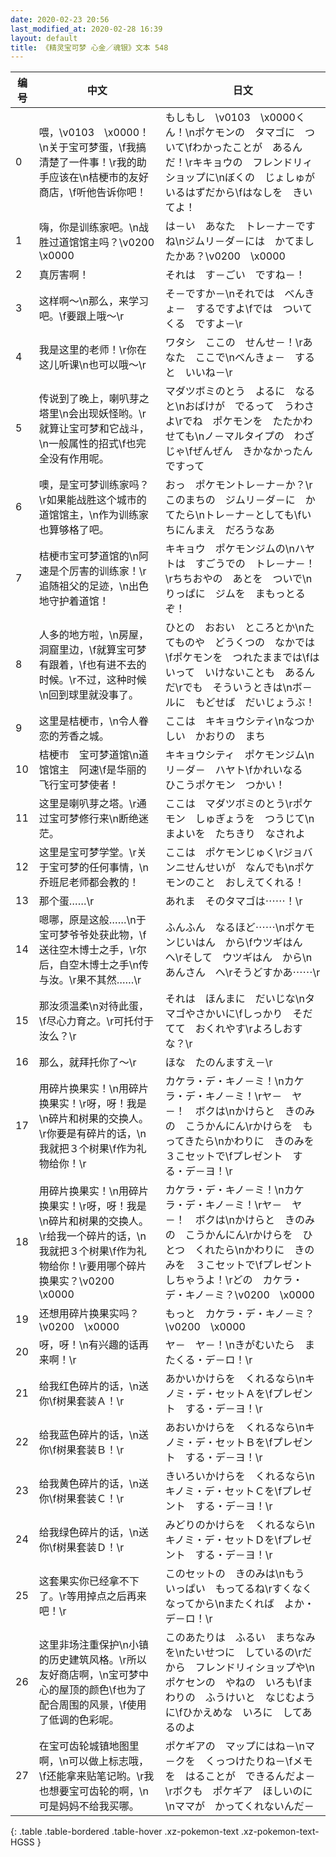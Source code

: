 ```yaml
---
date: 2020-02-23 20:56
last_modified_at: 2020-02-28 16:39
layout: default
title: 《精灵宝可梦 心金／魂银》文本 548
---
```

| 编号 | 中文 | 日文 |
| ---- | ---- | ---- |
| 0 | 喂，\v0103　\x0000！\n关于宝可梦蛋，\f我搞清楚了一件事！\r我的助手应该在\n桔梗市的友好商店，\f听他告诉你吧！ | もしもし　\v0103　\x0000くん！\nポケモンの　タマゴに　ついて\fわかったことが　あるんだ！\rキキョウの　フレンドリィショップに\nぼくの　じょしゅが　いるはずだから\fはなしを　きいてよ！ |
| 1 | 嗨，你是训练家吧。\n战胜过道馆馆主吗？\v0200　\x0000 | は－い　あなた　トレ－ナ－ですね\nジムリ－ダ－には　かてましたかあ？\v0200　\x0000 |
| 2 | 真厉害啊！ | それは　す－ごい　ですね－！ |
| 3 | 这样啊～\n那么，来学习吧。\f要跟上哦～\r | そ－ですか－\nそれでは　べんきょ－　するですよ\fでは　ついてくる　ですよ－\r |
| 4 | 我是这里的老师！\r你在这儿听课\n也可以哦～\r | ワタシ　ここの　せんせ－！\rあなた　ここで\nべんきょ－　すると　いいね－\r |
| 5 | 传说到了晚上，喇叭芽之塔里\n会出现妖怪哟。\r就算让宝可梦和它战斗，\n一般属性的招式\f也完全没有作用呢。 | マダツボミのとう　よるに　なると\nおばけが　でるって　うわさよ\rでね　ポケモンを　たたかわせても\nノ－マルタイプの　わざじゃ\fぜんぜん　きかなかったんですって |
| 6 | 噢，是宝可梦训练家吗？\r如果能战胜这个城市的道馆馆主，\n作为训练家也算够格了吧。 | おっ　ポケモントレ－ナ－か？\rこのまちの　ジムリ－ダ－に　かてたら\nトレ－ナ－としても\fいちにんまえ　だろうなあ |
| 7 | 桔梗市宝可梦道馆的\n阿速是个厉害的训练家！\r追随祖父的足迹，\n出色地守护着道馆！ | キキョウ　ポケモンジムの\nハヤトは　すごうでの　トレ－ナ－！\rちちおやの　あとを　ついで\nりっぱに　ジムを　まもっとるぞ！ |
| 8 | 人多的地方啦，\n房屋，洞窟里边，\f就算宝可梦有跟着，\f也有进不去的时候。\r不过，这种时候\n回到球里就没事了。 | ひとの　おおい　ところとか\nたてものや　どうくつの　なかでは\fポケモンを　つれたままでは\fはいって　いけないことも　あるんだ\rでも　そういうときは\nボ－ルに　もどせば　だいじょうぶ！ |
| 9 | 这里是桔梗市，\n令人眷恋的芳香之城。 | ここは　キキョウシティ\nなつかしい　かおりの　まち |
| 10 | 桔梗市　宝可梦道馆\n道馆馆主　阿速\f是华丽的飞行宝可梦使者！ | キキョウシティ　ポケモンジム\nリ－ダ－　ハヤト\fかれいなる　ひこうポケモン　つかい！ |
| 11 | 这里是喇叭芽之塔。\r通过宝可梦修行来\n断绝迷茫。 | ここは　マダツボミのとう\rポケモン　しゅぎょうを　つうじて\nまよいを　たちきり　なされよ |
| 12 | 这里是宝可梦学堂。\r关于宝可梦的任何事情，\n乔班尼老师都会教的！ | ここは　ポケモンじゅく\rジョバンニせんせいが　なんでも\nポケモンのこと　おしえてくれる！ |
| 13 | 那个蛋……\r | あれま　そのタマゴは⋯⋯！\r |
| 14 | 嗯哪，原是这般……\n于宝可梦爷爷处获此物，\f送往空木博士之手，\r尔后，自空木博士之手\n传与汝。\r果不其然……\r | ふんふん　なるほど⋯⋯\nポケモンじいはん　から\fウツギはん　へ\rそして　ウツギはん　から\nあんさん　へ\rそうどすかあ⋯⋯\r |
| 15 | 那汝须温柔\n对待此蛋，\f尽心力育之。\r可托付于汝么？\r | それは　ほんまに　だいじな\nタマゴやさかいに\fしっかり　そだてて　おくれやす\rよろしおすな？\r |
| 16 | 那么，就拜托你了～\r | ほな　たのんますえ－\r |
| 17 | 用碎片换果实！\n用碎片换果实！\r呀，呀！我是\n碎片和树果的交换人。\r你要是有碎片的话，\n我就把３个树果\f作为礼物给你！\r | カケラ・デ・キノ－ミ！\nカケラ・デ・キノ－ミ！\rヤ－　ヤ－！　ボクは\nかけらと　きのみの　こうかんにん\rかけらを　もってきたら\nかわりに　きのみを　３こセットで\fプレゼント　する・デ－ヨ！\r |
| 18 | 用碎片换果实！\n用碎片换果实！\r呀，呀！我是\n碎片和树果的交换人。\r给我一个碎片的话，\n我就把３个树果\f作为礼物给你！\r要用哪个碎片换果实？\v0200　\x0000 | カケラ・デ・キノ－ミ！\nカケラ・デ・キノ－ミ！\rヤ－　ヤ－！　ボクは\nかけらと　きのみの　こうかんにん\rかけらを　ひとつ　くれたら\nかわりに　きのみを　３こセットで\fプレゼント　しちゃうよ！\rどの　カケラ・デ・キノ－ミ？\v0200　\x0000 |
| 19 | 还想用碎片换果实吗？\v0200　\x0000 | もっと　カケラ・デ・キノ－ミ？\v0200　\x0000 |
| 20 | 呀，呀！\n有兴趣的话再来啊！\r | ヤ－　ヤ－！\nきがむいたら　またくる・デ－ロ！\r |
| 21 | 给我红色碎片的话，\n送你\f树果套装Ａ！\r | あかいかけらを　くれるなら\nキノミ・デ・セットＡを\fプレゼント　する・デ－ヨ！\r |
| 22 | 给我蓝色碎片的话，\n送你\f树果套装Ｂ！\r | あおいかけらを　くれるなら\nキノミ・デ・セットＢを\fプレゼント　する・デ－ヨ！\r |
| 23 | 给我黄色碎片的话，\n送你\f树果套装Ｃ！\r | きいろいかけらを　くれるなら\nキノミ・デ・セットＣを\fプレゼント　する・デ－ヨ！\r |
| 24 | 给我绿色碎片的话，\n送你\f树果套装Ｄ！\r | みどりのかけらを　くれるなら\nキノミ・デ・セットＤを\fプレゼント　する・デ－ヨ！\r |
| 25 | 这套果实你已经拿不下了。\r等用掉点之后再来吧！\r | このセットの　きのみは\nもう　いっぱい　もってるね\rすくなくなってから\nまたくれば　よか・デ－ロ！\r |
| 26 | 这里非场注重保护\n小镇的历史建筑风格。\r所以友好商店啊，\n宝可梦中心的屋顶的颜色\f也为了配合周围的风景，\f使用了低调的色彩呢。 | このあたりは　ふるい　まちなみを\nたいせつに　しているの\rだから　フレンドリィショップや\nポケセンの　やねの　いろも\fまわりの　ふうけいと　なじむように\fひかえめな　いろに　してあるのよ |
| 27 | 在宝可齿轮城镇地图里啊，\n可以做上标志哦，\f还能拿来贴笔记哟。\r我也想要宝可齿轮的啊，\n可是妈妈不给我买哪。 | ポケギアの　マップにはね－\nマ－クを　くっつけたりね－\fメモを　はることが　できるんだよ－\rボクも　ポケギア　ほしいのに\nママが　かってくれないんだ－ |
{: .table .table-bordered .table-hover .xz-pokemon-text .xz-pokemon-text-HGSS }